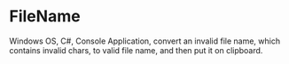 # FileName
Windows OS, C#, Console Application, convert an invalid file name, which contains invalid chars, to valid file name, and then put it on clipboard.
